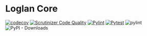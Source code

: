 # Loglan Core

[![codecov](https://codecov.io/gh/torrua/loglan_core/branch/main/graph/badge.svg?token=PTNP59G7L4)](https://codecov.io/gh/torrua/loglan_core)
[![Scrutinizer Code Quality](https://scrutinizer-ci.com/g/torrua/loglan_core/badges/quality-score.png?b=main)](https://scrutinizer-ci.com/g/torrua/loglan_core/?branch=main)
[![Pylint](https://github.com/torrua/loglan_core/actions/workflows/pylint.yml/badge.svg)](https://github.com/torrua/loglan_core/actions/workflows/pylint.yml)
[![Pytest](https://github.com/torrua/loglan_core/actions/workflows/pytest.yml/badge.svg)](https://github.com/torrua/loglan_core/actions/workflows/pytest.yml)
![pylint](https://img.shields.io/badge/pylint-9.95-yellow?logo=python&logoColor=white)
![PyPI - Downloads](https://img.shields.io/pypi/dm/loglan_core?color=yellow)

